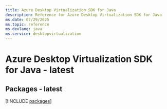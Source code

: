 ```yaml
---
title: Azure Desktop Virtualization SDK for Java
description: Reference for Azure Desktop Virtualization SDK for Java
ms.date: 07/29/2025
ms.topic: reference
ms.devlang: java
ms.service: desktopvirtualization
---
```

# Azure Desktop Virtualization SDK for Java - latest
## Packages - latest
[!INCLUDE [packages](desktop-virtualization-index.md)]